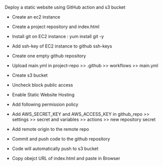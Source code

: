Deploy a static website using GitHub action and s3 bucket

- Create an ec2 instance
- Create a project repository and index.html

- Install git on EC2 instance : yum install git -y
- Add ssh-key of EC2 instance to github ssh-keys
- Create one empty github repository
- Upload main.yml in project-repo >> .github >> workflows >> main.yml

- Create s3 bucket
- Uncheck block public access
- Enable Static Website Hosting
- Add following permission policy

- Add AWS_SECRET_KEY and AWS_ACCESS_KEY in github_repo >> settings >> secret and variables >> actions >> new repository secret
- Add remote origin to the remote repo
- Commit and push code to the github repository
- Code will automatically push to s3 bucket
- Copy obejct URL of index.html and paste in Browser
